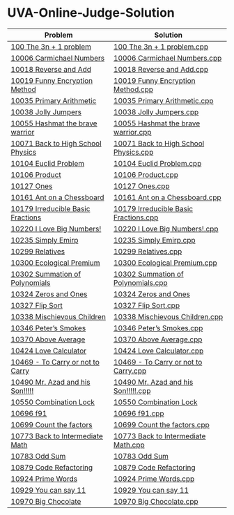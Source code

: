 # UVA-Online-Judge-Solution
| Problem | Solution |
| ------- | -------- |
| [100 The 3n + 1 problem](https://onlinejudge.org/external/1/100.pdf) | [100 The 3n + 1 problem.cpp](https://github.com/SohagMollik/UVA-Online-Judge-Solution/blob/main/100%20-%20The%203n%20%2B%201%20problem.cpp) |
| [10006 Carmichael Numbers](https://onlinejudge.org/external/100/10006.pdf) | [10006 Carmichael Numbers.cpp](https://github.com/SohagMollik/UVA-Online-Judge-Solution/blob/main/10006%20%20%20Carmichael%20Numbers.cpp) |
| [10018 Reverse and Add](https://onlinejudge.org/external/100/10018.pdf) | [10018 Reverse and Add.cpp](https://github.com/SohagMollik/UVA-Online-Judge-Solution/blob/main/10018%20Reverse%20and%20Add.cpp) |
| [10019 Funny Encryption Method](https://onlinejudge.org/external/100/10019.pdf) | [10019 Funny Encryption Method.cpp](https://github.com/SohagMollik/UVA-Online-Judge-Solution/blob/main/10019%20Funny%20Encryption%20Method.cpp) |
| [10035 Primary Arithmetic](https://onlinejudge.org/external/100/10035.pdf) | [10035 Primary Arithmetic.cpp](https://github.com/SohagMollik/UVA-Online-Judge-Solution/blob/main/10035%20Primary%20Arithmetic.cpp) |
| [10038 Jolly Jumpers](https://onlinejudge.org/external/100/10038.pdf) | [10038 Jolly Jumpers.cpp](https://github.com/SohagMollik/UVA-Online-Judge-Solution/blob/main/10038.cpp) |
| [10055 Hashmat the brave warrior](https://onlinejudge.org/external/100/10055.pdf) | [10055 Hashmat the brave warrior.cpp](https://github.com/SohagMollik/UVA-Online-Judge-Solution/blob/main/10055%20Hashmat%20the%20brave%20warrior.cpp) |
| [10071 Back to High School Physics](https://onlinejudge.org/external/100/10071.pdf) | [10071 Back to High School Physics.cpp](https://github.com/SohagMollik/UVA-Online-Judge-Solution/blob/main/10071%20-%20Back%20to%20High%20School.cpp) |
| [10104 Euclid Problem](https://onlinejudge.org/external/101/10104.pdf) | [10104 Euclid Problem.cpp](https://github.com/SohagMollik/UVA-Online-Judge-Solution/blob/main/10104%20Euclid%20Problem.cpp) |
| [10106 Product](https://onlinejudge.org/external/101/10106.pdf) | [10106 Product.cpp](https://github.com/SohagMollik/UVA-Online-Judge-Solution/blob/main/10106%20Product.cpp) |
| [10127 Ones](https://onlinejudge.org/external/101/10127.pdf) | [10127 Ones.cpp](https://github.com/SohagMollik/UVA-Online-Judge-Solution/blob/main/10127%20Ones.cpp) |
| [10161 Ant on a Chessboard](https://onlinejudge.org/external/101/10161.pdf) | [10161 Ant on a Chessboard.cpp](https://github.com/SohagMollik/UVA-Online-Judge-Solution/blob/main/10161%20Ant%20on%20a%20Chessboard.cpp) |
| [10179 Irreducible Basic Fractions](https://onlinejudge.org/external/101/10179.pdf) | [10179 Irreducible Basic Fractions.cpp](https://github.com/SohagMollik/UVA-Online-Judge-Solution/blob/main/10179%20Irreducible%20Basic%20Fractions.cpp) |
| [10220 I Love Big Numbers!](https://onlinejudge.org/external/102/10220.pdf) | [10220 I Love Big Numbers!.cpp](https://github.com/SohagMollik/UVA-Online-Judge-Solution/blob/main/10220%20I%20Love%20Big%20Numbers!.cpp) |
| [10235 Simply Emirp](https://onlinejudge.org/external/102/10235.pdf) | [10235 Simply Emirp.cpp](https://github.com/SohagMollik/UVA-Online-Judge-Solution/blob/main/10235%20Simply%20Emirp.cpp) |
| [10299 Relatives](https://onlinejudge.org/external/102/10299.pdf) | [10299 Relatives.cpp](https://github.com/SohagMollik/UVA-Online-Judge-Solution/blob/main/10299%20Relatives.cpp) |
| [10300 Ecological Premium](https://onlinejudge.org/external/103/10300.pdf) |  [10300 Ecological Premium.cpp](https://github.com/SohagMollik/UVA-Online-Judge-Solution/blob/main/10300%20-%20Ecological%20Premium.cpp) |
| [10302 Summation of Polynomials](https://onlinejudge.org/external/103/10302.pdf) | [10302 Summation of Polynomials.cpp](https://github.com/SohagMollik/UVA-Online-Judge-Solution/blob/main/10302%20Summation%20of%20Polynomials.cpp) |
| [10324 Zeros and Ones](https://onlinejudge.org/external/103/10324.pdf) | [10324 Zeros and Ones](https://github.com/SohagMollik/UVA-Online-Judge-Solution/blob/main/10324%20Zeros%20and%20Ones.cpp) |
| [10327 Flip Sort](https://onlinejudge.org/external/103/10327.pdf) | [10327 Flip Sort.cpp](https://github.com/SohagMollik/UVA-Online-Judge-Solution/blob/main/10327%20Flip%20Sort.cpp) |
| [10338 Mischievous Children](https://onlinejudge.org/external/103/10338.pdf) | [10338 Mischievous Children.cpp](https://github.com/SohagMollik/UVA-Online-Judge-Solution/blob/main/10338%20Mischievous%20Children.cpp) |
| [10346 Peter’s Smokes](https://onlinejudge.org/external/103/10346.pdf) | [10346 Peter’s Smokes.cpp](https://github.com/SohagMollik/UVA-Online-Judge-Solution/blob/main/10346%20Peter%E2%80%99s%20Smokes.cpp) |
| [10370 Above Average](https://onlinejudge.org/external/103/10370.pdf) |  [10370 Above Average.cpp](https://github.com/SohagMollik/UVA-Online-Judge-Solution/blob/main/10370%20Above%20Average.cpp) |
| [10424 Love Calculator](http://uva.onlinejudge.org/external/104/10424.pdf) | [10424 Love Calculator.cpp](https://github.com/SohagMollik/UVA-Online-Judge-Solution/blob/main/10424%20Love%20Calculator.cpp) |
| [10469 - To Carry or not to Carry](http://uva.onlinejudge.org/external/104/10469.pdf) | [10469 - To Carry or not to Carry.cpp](https://github.com/SohagMollik/UVA-Online-Judge-Solution/blob/main/10469%20-%20To%20Carry%20or%20not%20to%20Carry.cpp) |
| [10490 Mr. Azad and his Son!!!!!](https://onlinejudge.org/external/104/10490.pdf) | [10490 Mr. Azad and his Son!!!!!.cpp](https://github.com/SohagMollik/UVA-Online-Judge-Solution/blob/main/10490%20Mr.%20Azad%20and%20his%20Son!!!!!.cpp) |
| [10550 Combination Lock](https://onlinejudge.org/external/105/10550.pdf) | [10550 Combination Lock](https://github.com/SohagMollik/UVA-Online-Judge-Solution/blob/main/10550%20Combination%20Lock.cpp) |
| [10696 f91](https://onlinejudge.org/external/106/10696.pdf) | [10696 f91.cpp](https://github.com/SohagMollik/UVA-Online-Judge-Solution/blob/main/10696%20f91.cpp) |
| [10699 Count the factors](https://onlinejudge.org/external/106/10699.pdf) | [10699 Count the factors.cpp](https://github.com/SohagMollik/UVA-Online-Judge-Solution/blob/main/10699%20Count%20the%20factors.cpp) |
| [10773 Back to Intermediate Math](https://onlinejudge.org/external/107/10773.pdf) |  [10773 Back to Intermediate Math.cpp](https://github.com/SohagMollik/UVA-Online-Judge-Solution/blob/main/10773%20-%20Back%20to%20Intermediate%20Math.cpp) |
| [10783 Odd Sum](https://onlinejudge.org/external/107/10783.pdf) | [10783 Odd Sum](https://github.com/SohagMollik/UVA-Online-Judge-Solution/blob/main/10783%20Odd%20Sum.cpp) |
| [10879 Code Refactoring](https://onlinejudge.org/external/108/10879.pdf) | [10879 Code Refactoring](https://github.com/SohagMollik/UVA-Online-Judge-Solution/blob/main/10879%20Code%20Refactoring%201.cpp) |
| [10924 Prime Words](https://onlinejudge.org/external/109/10924.pdf) | [10924 Prime Words.cpp](https://github.com/SohagMollik/UVA-Online-Judge-Solution/blob/main/10924%20Prime%20Words.cpp) |
| [10929 You can say 11](https://onlinejudge.org/external/109/10929.pdf) | [10929 You can say 11](https://github.com/SohagMollik/UVA-Online-Judge-Solution/blob/main/10929%20You%20can%20say%2011.cpp) |
| [10970 Big Chocolate](https://onlinejudge.org/external/109/10970.pdf) | [10970 Big Chocolate.cpp](https://github.com/SohagMollik/UVA-Online-Judge-Solution/blob/main/10970%20-%20Big%20Chocolate.cpp) |
